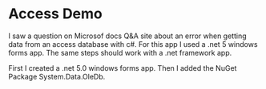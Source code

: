 # Access Demo

I saw a question on Microsof docs Q&A site about an error when getting data from an access database with c#.  For this app I used a .net 5 windows forms app.   The same steps should work with a .net framework app.


First I created a .net 5.0 windows forms app.   Then I added the NuGet Package System.Data.OleDb.  
